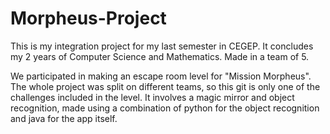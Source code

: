 # Morpheus-Project

This is my integration project for my last semester in CEGEP. It concludes my 2 years of Computer Science and Mathematics.
Made in a team of 5.

We participated in making an escape room level for "Mission Morpheus". The whole project was split on different teams, so this git is only one of the challenges included in the level. It involves a magic mirror and object recognition, made using a combination of python for the object recognition and java for the app itself.
